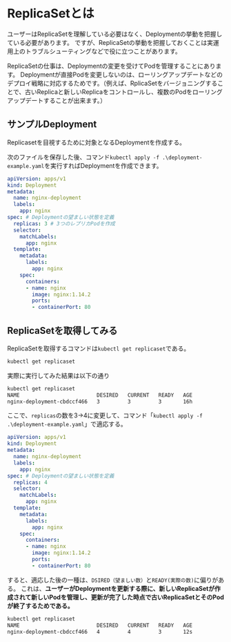 


# ReplicaSetとは

ユーザーはReplicaSetを理解している必要はなく、Deploymentの挙動を把握している必要があります。
ですが、ReplicaSetの挙動を把握しておくことは実運用上のトラブルシューティングなどで役に立つことがあります。

ReplicaSetの仕事は、Deploymentの変更を受けてPodを管理することにあります。
Deploymentが直接Podを変更しないのは、ローリングアップデートなどのデプロイ戦略に対応するためです。（例えば、RplicaSetをバージョニングすることで、古いReplicaと新しいReplicaをコントロールし、複数のPodをローリングアップデートすることが出来ます。）





## サンプルDeployment

Replicasetを目視するために対象となるDeploymentを作成する。

次のファイルを保存した後、コマンド`kubectl apply -f .\deployment-example.yaml`を実行すればDeploymentを作成できます。


```yml
apiVersion: apps/v1
kind: Deployment
metadata:
  name: nginx-deployment
  labels:
    app: nginx
spec: # Deploymentの望ましい状態を定義
  replicas: 3 # 3つのレプリカPodを作成
  selector:
    matchLabels:
      app: nginx
  template:
    metadata:
      labels:
        app: nginx
    spec:
      containers:
      - name: nginx
        image: nginx:1.14.2
        ports:
        - containerPort: 80
```





## ReplicaSetを取得してみる

ReplicaSetを取得するコマンドは`kubectl get replicaset`である。

```sh
kubectl get replicaset
```

実際に実行してみた結果は以下の通り

```sh
kubectl get replicaset
NAME                         DESIRED   CURRENT   READY   AGE
nginx-deployment-cbdccf466   3         3         3       16h
```


ここで、`replicas`の数を3→4に変更して、コマンド「`kubectl apply -f .\deployment-example.yaml`」で適応する。



```yml
apiVersion: apps/v1
kind: Deployment
metadata:
  name: nginx-deployment
  labels:
    app: nginx
spec: # Deploymentの望ましい状態を定義
  replicas: 4 
  selector:
    matchLabels:
      app: nginx
  template:
    metadata:
      labels:
        app: nginx
    spec:
      containers:
      - name: nginx
        image: nginx:1.14.2
        ports:
        - containerPort: 80
```


すると、適応した後の一種は、`DSIRED（望ましい数）`と`READY(実際の数)`に偏りがある。
これは、**ユーザーがDeploymentを更新する際に、新しいReplicaSetが作成されて新しいPodを管理し、更新が完了した時点で古いReplicaSetとそのPodが終了するためである。**

```sh
kubectl get replicaset
NAME                         DESIRED   CURRENT   READY   AGE
nginx-deployment-cbdccf466   4         4         3       12s
```






